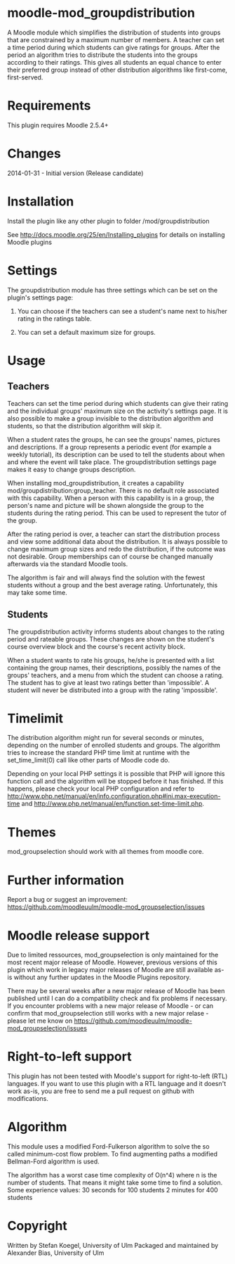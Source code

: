 moodle-mod_groupdistribution
============================
A Moodle module which simplifies the distribution of students into groups that are constrained by a maximum number of members.
A teacher can set a time period during which students can give ratings for groups. After the period an algorithm tries to distribute the students into the groups according to their ratings. This gives all students an equal chance to enter their preferred group instead of other distribution algorithms like first-come, first-served.


Requirements
============
This plugin requires Moodle 2.5.4+


Changes
=======
2014-01-31 - Initial version (Release candidate)


Installation
============
Install the plugin like any other plugin to folder
/mod/groupdistribution

See http://docs.moodle.org/25/en/Installing_plugins for details on installing Moodle plugins


Settings
========
The groupdistribution module has three settings which can be set on the plugin's settings page:

1. You can choose if the teachers can see a student's name next to his/her rating in the ratings table.

2. You can set a default maximum size for groups.


Usage
=====

Teachers
--------
Teachers can set the time period during which students can give their rating and the individual groups' maximum size on the activity's settings page. It is also possible to make a group invisible to the distribution algorithm and students, so that the distribution algorithm will skip it.

When a student rates the groups, he can see the groups' names, pictures and descriptions. If a group represents a periodic event (for example a weekly tutorial), its description can be used to tell the students about when and where the event will take place. The groupdistribution settings page makes it easy to change groups description.

When installing mod_groupdistribution, it creates a capability mod/groupdistribution:group_teacher. There is no default role associated with this capability. When a person with this capability is in a group, the person's name and picture will be shown alongside the group to the students during the rating period. This can be used to represent the tutor of the group.

After the rating period is over, a teacher can start the distribution process and view some additional data about the distribution. It is always possible to change maximum group sizes and redo the distribution, if the outcome was not desirable. Group memberships can of course be changed manually afterwards via the standard Moodle tools.

The algorithm is fair and will always find the solution with the fewest students without a group and the best average rating. Unfortunately, this may take some time.


Students
--------
The groupdistribution activity informs students about changes to the rating period and rateable groups. These changes are shown on the student's course overview block and the course's recent activity block.

When a student wants to rate his groups, he/she is presented with a list containing the group names, their descriptions, possibly the names of the groups' teachers, and a menu from which the student can choose a rating. The student has to give at least two ratings better than 'impossible'. A student will never be distributed into a group with the rating 'impossible'.


Timelimit
=========
The distribution algorithm might run for several seconds or minutes, depending on the number of enrolled students and groups. The algorithm tries to increase the standard PHP time limit at runtime with the set_time_limit(0) call like other parts of Moodle code do.

Depending on your local PHP settings it is possible that PHP will ignore this function call and the algorithm will be stopped before it has finished. If this happens, please check your local PHP configuration and refer to http://www.php.net/manual/en/info.configuration.php#ini.max-execution-time and http://www.php.net/manual/en/function.set-time-limit.php.


Themes
======
mod_groupselection should work with all themes from moodle core.


Further information
===================
Report a bug or suggest an improvement: https://github.com/moodleuulm/moodle-mod_groupselection/issues


Moodle release support
======================
Due to limited ressources, mod_groupselection is only maintained for the most recent major release of Moodle. However, previous versions of this plugin which work in legacy major releases of Moodle are still available as-is without any further updates in the Moodle Plugins repository.

There may be several weeks after a new major release of Moodle has been published until I can do a compatibility check and fix problems if necessary. If you encounter problems with a new major release of Moodle - or can confirm that mod_groupselection still works with a new major relase - please let me know on https://github.com/moodleuulm/moodle-mod_groupselection/issues


Right-to-left support
=====================
This plugin has not been tested with Moodle's support for right-to-left (RTL) languages.
If you want to use this plugin with a RTL language and it doesn't work as-is, you are free to send me a pull request on
github with modifications.


Algorithm
=========
This module uses a modified Ford-Fulkerson algorithm to solve the so called minimum-cost flow problem. To find augmenting paths a modified Bellman-Ford algorithm is used.

The algorithm has a worst case time complexity of O(n^4) where n is the number of students. That means it might take some time to find a solution. Some experience values:
30 seconds for 100 students
2 minutes for 400 students


Copyright
=========
Written by Stefan Koegel, University of Ulm
Packaged and maintained by Alexander Bias, University of Ulm
